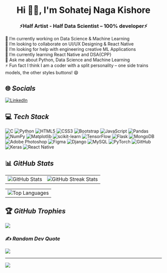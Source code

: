 <h1 align="center"> Hi 👋🏻, I'm Sohatej Naga Kishore</h1>
<h3 align="center">⚡Half Artist - Half Data Scientist – 100% developer⚡</h3>
🔭 I’m currently working on Data Science & Machine Learning<br>👯 I’m looking to collaborate on UI/UX Designing & React Native<br>🤝 I’m looking for help with engineering creative ML Applications<br>🌱 I’m currently learning React Native and DSA{CPP}<br>💬 Ask me about Python, Data Science and Machine Learning<br>⚡ Fun fact I think I am a coder with a split personality – one side trains models, the other styles buttons! 😄


## 🌐 _Socials_
[![LinkedIn](https://img.shields.io/badge/LinkedIn-%230077B5.svg?logo=linkedin&logoColor=white)](https://linkedin.com/in/msnkishore1702) 

## 💻 _Tech Stack_ 
![C](https://img.shields.io/badge/c-%2300599C.svg?style=for-the-badge&logo=c&logoColor=white) ![Python](https://img.shields.io/badge/python-3670A0?style=for-the-badge&logo=python&logoColor=ffdd54) ![HTML5](https://img.shields.io/badge/html5-%23E34F26.svg?style=for-the-badge&logo=html5&logoColor=white) ![CSS3](https://img.shields.io/badge/css3-%231572B6.svg?style=for-the-badge&logo=css3&logoColor=white) ![Bootstrap](https://img.shields.io/badge/bootstrap-%238511FA.svg?style=for-the-badge&logo=bootstrap&logoColor=white) ![JavaScript](https://img.shields.io/badge/javascript-%23323330.svg?style=for-the-badge&logo=javascript&logoColor=%23F7DF1E) ![Pandas](https://img.shields.io/badge/pandas-%23150458.svg?style=for-the-badge&logo=pandas&logoColor=white) ![NumPy](https://img.shields.io/badge/numpy-%23013243.svg?style=for-the-badge&logo=numpy&logoColor=white) ![Matplotlib](https://img.shields.io/badge/Matplotlib-%23ffffff.svg?style=for-the-badge&logo=Matplotlib&logoColor=black) ![scikit-learn](https://img.shields.io/badge/scikit--learn-%23F7931E.svg?style=for-the-badge&logo=scikit-learn&logoColor=white) ![TensorFlow](https://img.shields.io/badge/TensorFlow-%23FF6F00.svg?style=for-the-badge&logo=TensorFlow&logoColor=white) ![Flask](https://img.shields.io/badge/flask-%23000.svg?style=for-the-badge&logo=flask&logoColor=white)   ![MongoDB](https://img.shields.io/badge/MongoDB-%234ea94b.svg?style=for-the-badge&logo=mongodb&logoColor=white) ![Adobe Photoshop](https://img.shields.io/badge/adobe%20photoshop-%2331A8FF.svg?style=for-the-badge&logo=adobe%20photoshop&logoColor=white) ![Figma](https://img.shields.io/badge/figma-%23F24E1E.svg?style=for-the-badge&logo=figma&logoColor=white) ![Django](https://img.shields.io/badge/django-%23092E20.svg?style=for-the-badge&logo=django&logoColor=white) ![MySQL](https://img.shields.io/badge/mysql-4479A1.svg?style=for-the-badge&logo=mysql&logoColor=white)  ![PyTorch](https://img.shields.io/badge/PyTorch-%23EE4C2C.svg?style=for-the-badge&logo=PyTorch&logoColor=white) ![GitHub](https://img.shields.io/badge/github-%23121011.svg?style=for-the-badge&logo=github&logoColor=white) ![Keras](https://img.shields.io/badge/Keras-%23D00000.svg?style=for-the-badge&logo=Keras&logoColor=white) ![React Native](https://img.shields.io/badge/react_native-%2320232a.svg?style=for-the-badge&logo=react&logoColor=%2361DAFB)


## 📊 _GitHub Stats_ 

<table>
  <tr>
    <!-- GitHub Stats on the left -->
    <td>
      <img src="https://github-readme-stats.vercel.app/api?username=Myself-Kishore&theme=dark&hide_border=false&include_all_commits=true&count_private=true" alt="GitHub Stats" />
    </td>
    <!-- Streak Stats on the right -->
    <td>
      <img src="https://github-readme-streak-stats.herokuapp.com/?user=Myself-Kishore&theme=dark&hide_border=false" alt="GitHub Streak Stats" />
    </td>
  </tr>
</table>
<table>
  <tr>
    <td colspan="2" style="text-align: center;">
      <img src="https://github-readme-stats.vercel.app/api/top-langs/?username=Myself-Kishore&theme=dark&hide_border=false&include_all_commits=true&count_private=true&layout=compact" alt="Top Languages" />
    </td>
  </tr>
</table>

## 🏆 _GitHub Trophies_
![](https://github-profile-trophy.vercel.app/?username=Myself-Kishore&theme=radical&no-frame=false&no-bg=false&margin-w=4)

### ✍️ _Random Dev Quote_
![](https://quotes-github-readme.vercel.app/api?type=horizontal&theme=dark)

---
[![](https://visitcount.itsvg.in/api?id=Myself-Kishore&icon=6&color=8)](https://visitcount.itsvg.in)

<!-- Proudly created with GPRM ( https://gprm.itsvg.in ) -->
